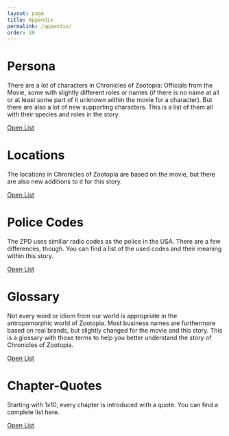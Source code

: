 ```yaml
---
layout: page
title: Appendix
permalink: /appendix/
order: 20
---
```

# Persona
There are a lot of characters in Chronicles of Zootopia: Officials from the Movie, some with slightly different roles or names (if there is no name at all or at least some part of it unknown within the movie for a character). But there are also a lot of new supporting characters. This is a list of them all with their species and roles in the story.

<a class="btn btn-primary" href="{% link appendix/characters.md %}"><i class="fa fa-users" aria-hidden="true"></i> Open List</a>



# Locations
The locations in Chronicles of Zootopia are based on the movie, but there are also new additions to it for this story.

<a class="btn btn-primary" href="{% link appendix/locations.md %}"><i class="fa fa-map" aria-hidden="true"></i> Open List</a>



# Police Codes
The ZPD uses similiar radio codes as the police in the USA. There are a few differences, though. You can find a list of the used codes and their meaning within this story.

<a class="btn btn-primary" href="{% link appendix/policecodes.md %}"><i class="fa fa-volume-control-phone" aria-hidden="true"></i> Open List</a>



# Glossary
Not every word or idiom from our world is appropriate in the antropomorphic world of Zootopia. Most business names are furthermore based on real brands, but slightly changed for the movie and this story. This is a glossary with those terms to help you better understand the story of Chronicles of Zootopia.

<a class="btn btn-primary" href="{% link appendix/glossar.md %}"><i class="fa fa-book" aria-hidden="true"></i> Open List</a>



# Chapter-Quotes
Starting with 1x10, every chapter is introduced with a quote. You can find a complete list here.

<a class="btn btn-primary" href="{% link appendix/quotes.md %}"><i class="fa fa-quote-right" aria-hidden="true"></i> Open List</a>



